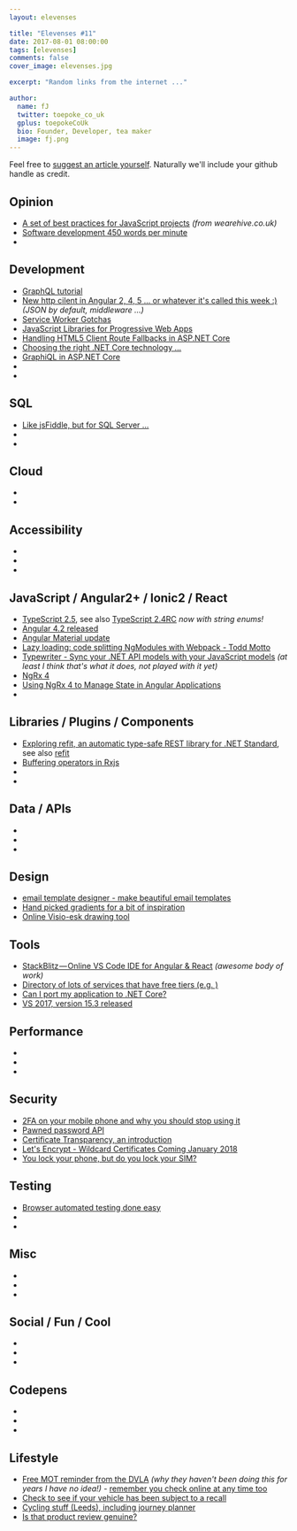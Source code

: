 ```yaml
---
layout: elevenses

title: "Elevenses #11"
date: 2017-08-01 08:00:00
tags: [elevenses]
comments: false
cover_image: elevenses.jpg

excerpt: "Random links from the internet ..."

author:
  name: fJ
  twitter: toepoke_co_uk
  gplus: toepokeCoUk
  bio: Founder, Developer, tea maker
  image: fj.png
---
```


Feel free to [suggest an article yourself](https://github.com/toepoke/toepoke.github.io/issues).  Naturally we'll include your github handle as credit.

## Opinion
* [A set of best practices for JavaScript projects](https://github.com/wearehive/project-guidelines) *(from wearehive.co.uk)*
* [Software development 450 words per minute](https://www.vincit.fi/en/blog/software-development-450-words-per-minute)
* []()

## Development
* [GraphQL tutorial](https://www.howtographql.com/basics/1-graphql-is-the-better-rest)
* [New http cilent in Angular 2, 4, 5 ... or whatever it's called this week :)](https://netbasal.com/a-taste-from-the-new-angular-http-client-38fcdc6b359b) *(JSON by default, middleware ...)*
* [Service Worker Gotchas](https://labs.kollegorna.se/blog/2017/06/service-worker-gotchas/)
* [JavaScript Libraries for Progressive Web Apps](https://workboxjs.org/)
* [Handling HTML5 Client Route Fallbacks in ASP.NET Core](https://weblog.west-wind.com/posts/2017/Aug/07/Handling-HTML5-Client-Route-Fallbacks-in-ASPNET-Core)
* [Choosing the right .NET Core technology ...](https://blogs.endjin.com/2017/08/how-to-choose-the-right-net-technology-or-learn-to-stop-worrying-and-love-netstandard2-0/)
* [GraphiQL in ASP.NET Core](http://josephwoodward.co.uk/2017/08/graphiql-in-asp-net-core)
* []()
* []()

## SQL
* [Like jsFiddle, but for SQL Server ...](http://sqlfiddle.com/)
* []()
* []()

## Cloud
* []()
* []()

## Accessibility
* []()
* []()
* []()

## JavaScript / Angular2+ / Ionic2 / React
* [TypeScript 2.5](https://blogs.msdn.microsoft.com/typescript/2017/08/31/announcing-typescript-2-5/), see also [TypeScript 2.4RC](https://blogs.msdn.microsoft.com/typescript/2017/06/12/announcing-typescript-2-4-rc/) *now with string enums!*
* [Angular 4.2 released](http://angularjs.blogspot.co.uk/2017/06/angular-42-now-available.html)
* [Angular Material update](http://angularjs.blogspot.co.uk/2017/07/angular-material-status-update.html)
* [Lazy loading: code splitting NgModules with Webpack - Todd Motto](https://toddmotto.com/lazy-loading-angular-code-splitting-webpack)
* [Typewriter - Sync your .NET API models with your JavaScript models](http://frhagn.github.io/Typewriter) *(at least I think that's what it does, not played with it yet)*
* [NgRx 4](https://blog.angular.io/announcing-ngrx-4-87df0eaa2806)
* [Using NgRx 4 to Manage State in Angular Applications](https://blog.nrwl.io/using-ngrx-4-to-manage-state-in-angular-applications-64e7a1f84b7b)
* []()

## Libraries / Plugins / Components
* [Exploring refit, an automatic type-safe REST library for .NET Standard](https://www.hanselman.com/blog/ExploringRefitAnAutomaticTypesafeRESTLibraryForNETStandard.aspx), see also [refit](http://paulcbetts.github.io/refit/)
* [Buffering operators in Rxjs](https://alligator.io/rxjs/buffering-operators/)
* []()
* []()

## Data / APIs
* []()
* []()
* []()

## Design
* [email template designer - make beautiful email templates](https://topol.io/)
* [Hand picked gradients for a bit of inspiration](https://webkul.github.io/coolhue/)
* [Online Visio-esk drawing tool](https://www.draw.io/)

## Tools
* [StackBlitz — Online VS Code IDE for Angular & React](https://medium.com/@ericsimons/stackblitz-online-vs-code-ide-for-angular-react-7d09348497f4) *(awesome body of work)*
* [Directory of lots of services that have free tiers (e.g. )](https://github.com/MrRio/free-for-dev)
* [Can I port my application to .NET Core?](https://icanhasdot.net/)
* [VS 2017, version 15.3 released](https://blogs.msdn.microsoft.com/visualstudio/2017/08/14/visual-studio-2017-version-15-3-released/)

## Performance
* []()
* []()
* []()

## Security
* [2FA on your mobile phone and why you should stop using it](https://nakedsecurity.sophos.com/2017/07/11/two-factor-via-your-mobile-phone-should-you-stop-using-it/)
* [Pawned password API](https://www.troyhunt.com/introducing-306-million-freely-downloadable-pwned-passwords/)
* [Certificate Transparency, an introduction](https://scotthelme.co.uk/certificate-transparency-an-introduction/)
* [Let's Encrypt - Wildcard Certificates Coming January 2018](https://letsencrypt.org/2017/07/06/wildcard-certificates-coming-jan-2018.html)
* [You lock your phone, but do you lock your SIM?](http://www.techrepublic.com/article/pro-tip-protect-your-android-sim-card-with-sim-pin-lock)

## Testing
* [Browser automated testing done easy](http://nightwatchjs.org/)
* []()
* []()

## Misc
* []()
* []()
* []()

## Social / Fun / Cool
* []()
* []()
* []()

## Codepens
* []()
* []()
* []()

## Lifestyle
* [Free MOT reminder from the DVLA](https://www.reminders.mot-testing.service.gov.uk/) *(why they haven't been doing this for years I have no idea!)* - [remember you check online at any time too](https://www.gov.uk/check-mot-status)
* [Check to see if your vehicle has been subject to a recall](http://www.dft.gov.uk/vosa/apps/recalls/default.asp)
* [Cycling stuff (Leeds), including journey planner](https://cyclecityconnect.co.uk/)
* [Is that product review genuine?](https://www.fakespot.com)
